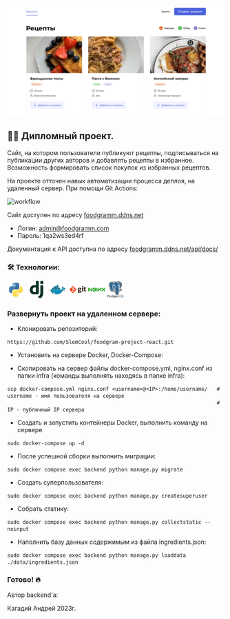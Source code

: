 <div align="head">
  <img src="head.png"/>
</div>

## :man_technologist: Дипломный проект. 

Сайт, на котором пользователи публикуют рецепты, подписываться на публикации других авторов и добавлять рецепты в избранное.
Возможность формировать список покупок из избранных рецептов.

На проекте отточен навык автоматизации процесса деплоя, на удаленный сервер.
При помощи Git Actions: 

![workflow](https://github.com/SlemCool/foodgram-project-react/actions/workflows/main.yaml/badge.svg)

Сайт доступен по адресу [foodgramm.ddns.net](http://foodgramm.ddns.net/)

- Логин: admin@foodgramm.com
- Пароль: 1qa2ws3ed4rf

Документация к API доступна по адресу [foodgramm.ddns.net/api/docs/](http://foodgramm.ddns.net/api/docs/)

### :hammer_and_wrench: Технологии:

<div>
  <img src="https://github.com/devicons/devicon/blob/master/icons/python/python-original.svg" title="Python" alt="Python" width="40" height="40"/>&nbsp;
  <img src="https://github.com/devicons/devicon/blob/master/icons/django/django-plain.svg" title="Django" alt="Django" width="40" height="40"/>&nbsp;
  <img src="https://github.com/devicons/devicon/blob/master/icons/docker/docker-original.svg" title="Docker" alt="Docker" width="40" height="40"/>&nbsp;
  <img src="https://github.com/devicons/devicon/blob/master/icons/git/git-original-wordmark.svg" title="Git" alt="Git" width="40" height="40"/>
  <img src="https://github.com/devicons/devicon/blob/master/icons/nginx/nginx-original.svg" title="Git" alt="Git" width="40" height="40"/>
  <img src="https://github.com/devicons/devicon/blob/master/icons/postgresql/postgresql-original-wordmark.svg" title="Git" alt="Git" width="40" height="40"/>
</div>

### Развернуть проект на удаленном сервере:

- Клонировать репозиторий:
```
https://github.com/SlemCool/foodgram-project-react.git
```

- Установить на сервере Docker, Docker-Compose:

- Скопировать на сервер файлы docker-compose.yml, nginx.conf из папки infra (команды выполнять находясь в папке infra):
```
scp docker-compose.yml nginx.conf <username>@<IP>:/home/username/   # username - имя пользователя на сервере
                                                                    # IP - публичный IP сервера
```

- Создать и запустить контейнеры Docker, выполнить команду на сервере
```
sudo docker-compose up -d
```

- После успешной сборки выполнить миграции:
```
sudo docker compose exec backend python manage.py migrate
```

- Создать суперпользователя:
```
sudo docker compose exec backend python manage.py createsuperuser
```

- Собрать статику:
```
sudo docker compose exec backend python manage.py collectstatic --noinput
```

- Наполнить базу данных содержимым из файла ingredients.json:
```
sudo docker compose exec backend python manage.py loaddata ./data/ingredients.json
```
### Готово! :fire:

Автор backend'а:

Кагадий Андрей 2023г.
